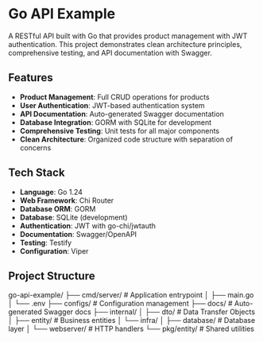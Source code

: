 # Go API Example

A RESTful API built with Go that provides product management with JWT authentication. This project demonstrates clean architecture principles, comprehensive testing, and API documentation with Swagger.

## Features

- **Product Management**: Full CRUD operations for products
- **User Authentication**: JWT-based authentication system
- **API Documentation**: Auto-generated Swagger documentation
- **Database Integration**: GORM with SQLite for development
- **Comprehensive Testing**: Unit tests for all major components
- **Clean Architecture**: Organized code structure with separation of concerns

## Tech Stack

- **Language**: Go 1.24
- **Web Framework**: Chi Router
- **Database ORM**: GORM
- **Database**: SQLite (development)
- **Authentication**: JWT with go-chi/jwtauth
- **Documentation**: Swagger/OpenAPI
- **Testing**: Testify
- **Configuration**: Viper

## Project Structure
go-api-example/
├── cmd/server/           # Application entrypoint
│   ├── main.go
│   └── .env
├── configs/              # Configuration management
├── docs/                 # Auto-generated Swagger docs
├── internal/
│   ├── dto/              # Data Transfer Objects
│   ├── entity/           # Business entities
│   └── infra/
│       ├── database/     # Database layer
│       └── webserver/    # HTTP handlers
└── pkg/entity/           # Shared utilities
